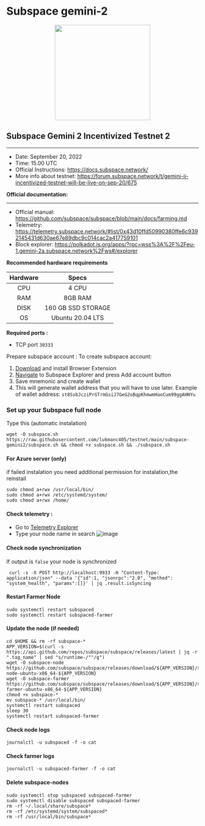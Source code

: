 # Subspace gemini-2

<div align="center">

<img src="https://user-images.githubusercontent.com/48665887/191175627-c435b3ea-e1e2-4d3e-a1ad-ed35f58dac19.png" alt="" width="250">

</div>

## Subspace Gemini 2 Incentivized Testnet 2

***

* Date: September 20, 2022
* Time: 15.00 UTC
* Official Instructions: https://docs.subspace.network/
* More info about testnet: https://forum.subspace.network/t/gemini-ii-incentivized-testnet-will-be-live-on-sep-20/675

**Official documentation:**

***

* Official manual: https://github.com/subspace/subspace/blob/main/docs/farming.md
* Telemetry: https://telemetry.subspace.network/#list/0x43d10ffd50990380ffe6c9392145431d630ae67e89dbc9c014cac2a417759101
* Block explorer: https://polkadot.js.org/apps/?rpc=wss%3A%2F%2Feu-1.gemini-2a.subspace.network%2Fws#/explorer

**Recommended hardware requirements**

| Hardware |        Specs       |
| :------: | :----------------: |
|    CPU   |        4 CPU       |
|    RAM   |       8GB RAM      |
|   DISK   | 160 GB SSD STORAGE |
|    OS    |  Ubuntu 20.04 LTS  |

**Required ports :**

* TCP port `30333`

Prepare subspace account : To create subspace account:

1. [Download](https://chrome.google.com/webstore/detail/polkadot%7Bjs%7D-extension/mopnmbcafieddcagagdcbnhejhlodfdd) and install Browser Extension
2. [Navigate](https://polkadot.js.org/apps/?rpc=wss%3A%2F%2Feu-1.gemini-2a.subspace.network%2Fws#/accounts) to Subspace Explorer and press Add account button
3. Save mnemonic and create wallet
4. This will generate wallet address that you will have to use later. Example of wallet address: `st8SsbJcziPrGTrmGsiJ7GeG2oBqpKhmwmHaoCum99ggAHNYu`

### Set up your Subspace full node

Type this (automatic instalation)

```
wget -O subspace.sh https://raw.githubusercontent.com/lukmanc405/testnet/main/subspace-gemini2/subspace.sh && chmod +x subspace.sh && ./subspace.sh
```

#### For Azure server (only)

if failed instalation you need additional permission for instalation,the reinstall

```
sudo chmod a+rwx /usr/local/bin/
sudo chmod a+rwx /etc/systemd/system/
sudo chmod a+rwx /home/
```

#### Check telemetry :

* Go to [Telemetry Explorer](https://telemetry.subspace.network/#list/0x43d10ffd50990380ffe6c9392145431d630ae67e89dbc9c014cac2a417759101)
* Type your node name in search ![image](https://user-images.githubusercontent.com/48665887/191182236-e9d87fb6-b652-4181-9f48-1bed2a77595e.png)

#### Check node synchronization

If output is `false` your node is synchronized

```
 curl -s -X POST http://localhost:9933 -H "Content-Type: application/json" --data '{"id":1, "jsonrpc":"2.0", "method": "system_health", "params":[]}' | jq .result.isSyncing
```

#### Restart Farmer Node

```
sudo systemctl restart subspaced 
sudo systemctl restart subspaced-farmer
```

#### Update the node (if needed)

```
cd $HOME && rm -rf subspace-*
APP_VERSION=$(curl -s https://api.github.com/repos/subspace/subspace/releases/latest | jq -r ".tag_name" | sed "s/runtime-/""/g")
wget -O subspace-node https://github.com/subspace/subspace/releases/download/${APP_VERSION}/subspace-node-ubuntu-x86_64-${APP_VERSION}
wget -O subspace-farmer https://github.com/subspace/subspace/releases/download/${APP_VERSION}/subspace-farmer-ubuntu-x86_64-${APP_VERSION}
chmod +x subspace-*
mv subspace-* /usr/local/bin/
systemctl restart subspaced
sleep 30
systemctl restart subspaced-farmer
```

#### Check node logs

```
journalctl -u subspaced -f -o cat
```

#### Check farmer logs

```
journalctl -u subspaced-farmer -f -o cat
```

#### Delete subspace-nodes

```
sudo systemctl stop subspaced subspaced-farmer
sudo systemctl disable subspaced subspaced-farmer
rm -rf ~/.local/share/subspace*
rm -rf /etc/systemd/system/subspaced*
rm -rf /usr/local/bin/subspace*
```
